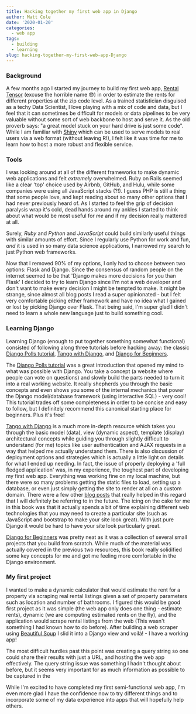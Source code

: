```yaml
---
title: Hacking together my first web app in Django
author: Matt Cole
date: '2020-01-20'
categories:
  - web app
tags:
  - building
  - learning
slug: hacking-together-my-first-web-app-Django
---
```


### Background

A few months ago I started my journey to build my first web app, [Rental Tensor](http://rentaltensor.com/) (excuse the horrible name 😎) in order to estimate the rents for different properties at the zip code level. As a trained statistician disguised as a techy Data Scientist, I love playing with a mix of code and data, but I feel that it can sometimes be difficult for models or data pipelines to be very valuable without some sort of web backbone to host and serve it. As the old proverb says: "a great model stuck on your hard drive is just some code". While I am familiar with [Shiny](https://shiny.rstudio.com/) which can be used to serve models to real users via a web format (without leaving R!), I felt like it was time for me to learn how to host a more robust and flexible service.

### Tools

I was looking around at all of the different frameworks to make dynamic web applications and felt _extremely_ overwhelmed. Ruby on Rails seemed like a clear 'top' choice used by Airbnb, GitHub, and Hulu, while some companies were using all JavaScript stacks (?!). I guess PHP is still a thing that some people love, and kept reading about so many other options that I had never previously heard of. As I started to feel the grip of decision paralysis wrap it's cold, dead hands around my ankles I started to think about what would be most useful for _me_ and if my decision really mattered at all. 

Surely, _Ruby_ and _Python_ and _JavaScript_ could build similarly useful things with similar amounts of effort. Since I regularly use Python for work and fun, _and_ it is used in so many data science applications, I narrowed my search to just Python web frameworks.

Now that I removed 90% of my options, I only had to choose between two options: Flask and Django. Since the consensus of random people on the internet seemed to be that 'Django makes more decisions for you than Flask' I decided to try to learn Django since I'm not a web developer and don't want to make every decision I might be tempted to make. It might be strange, since almost all blog posts I read a super opinionated - but I felt very comfortable picking either framework and have no idea what I gained or lost by picking Django over Flask. That being said, I'm super glad I didn't need to learn a whole new language just to build something cool. 


### Learning Django

Learning Django (enough to put together something somewhat functional) consisted of following along three tutorials before hacking away: the classic [Django Polls tutorial](https://docs.djangoproject.com/en/3.0/intro/), [Tango with Django](http://leanpub.com/tangowithdjango2/), and [Django for Beginners](https://djangoforbeginners.com/introduction/). 

The [Django Polls tutorial](https://docs.djangoproject.com/en/3.0/intro/) was a great introduction that opened my mind to what was possible with Django. You take a concept (a website where people can vote on questions) and slowly build the parts needed to turn it into a real working website. It really shepherds you through the basic concepts and even shows you some of the internal mechanics that power the Django model/database framework (using interactive SQL) - very cool! This tutorial trades off some completeness in order to be concise and easy to follow, but I definitely recommend this canonical starting place for beginners. Plus it's free!

[Tango with Django](http://leanpub.com/tangowithdjango2/) is a much more in-depth resource which takes you through the basic model (data), view (dynamic aspect), template (display) architectural concepts while guiding you through slightly difficult to understand (for me) topics like user authentication and AJAX requests in a way that helped me actually understand them.  There is also discussion of deployment options and strategies which is actually a little light on details for what I ended up needing. In fact, the issue of properly deploying a 'full fledged application' was, in my experience, the toughest part of developing my first web app. Everything was working fine on my local machine, but there were so many problems getting the static files to load, setting up a database, or even just simply getting the site to render at all on a custom domain. There were a few other [blog posts](https://medium.com/agatha-codes/9-straightforward-steps-for-deploying-your-django-app-with-heroku-82b952652fb4) that really helped in this regard that I will definitely be referring to in the future. The icing on the cake for me in this book was that it actually spends a bit of time explaining different web technologies that you may need to create a particular site (such as JavaScript and bootstrap to make your site look great). With just pure Django it would be hard to have your site look particularly great.

[Django for Beginners](https://djangoforbeginners.com/introduction/) was pretty neat as it was a collection of several small projects that you build from scratch. While much of the material was actually covered in the previous two resources, this book really solidified some key concepts for me and got me feeling more comfortable in the Django environment. 


### My first project

I wanted to make a dynamic calculator that would estimate the rent for a property via scraping real rental listings given a set of property parameters such as location and number of bathrooms. I figured this would be good first project as it was simple (the web app only does one thing - estimate rents), dynamic (we are computing estimated rents on the fly), and the application would scrape rental listings from the web (This wasn't something I had known how to do before). After building a web scraper using [Beautiful Soup](https://www.crummy.com/software/BeautifulSoup/bs4/doc/) I slid it into a Django view and voilà! - I have a working app!

The most difficult hurdles past this point was creating a query string so one could share their results with just a URL, and hosting the web app effectively. The query string issue was something I hadn't thought about before, but it seems very important for as much information as possible to be captured in the 

While I'm excited to have completed my first semi-functional web app, I'm even more glad I have the confidence now to try different things and to incorporate some of my data experience into apps that will hopefully help others. 

